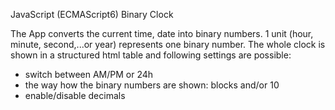 JavaScript (ECMAScript6) Binary Clock

The App converts the current time, date into binary numbers.
1 unit (hour, minute, second,...or year) represents one binary number. The whole clock is shown in a structured html table and following settings are possible:
+ switch between AM/PM or 24h
+ the way how the binary numbers are shown: blocks and/or 10
+ enable/disable decimals
